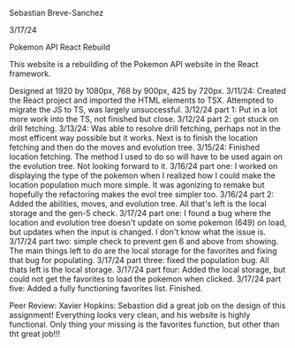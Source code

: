 Sebastian Breve-Sanchez

3/17/24

Pokemon API React Rebuild

This website is a rebuilding of the Pokemon API website in the React framework.

Designed at 1920 by 1080px, 768 by 900px, 425 by 720px. 3/11/24: Created the React project and imported the HTML elements to TSX. Attempted to migrate the JS to TS, was largely unsuccessful. 3/12/24 part 1: Put in a lot more work into the TS, not finished but close. 3/12/24 part 2: got stuck on drill fetching. 3/13/24: Was able to resolve drill fetching, perhaps not in the most efficent way possible but it works. Next is to finish the location fetching and then do the moves and evolution tree. 3/15/24: Finished location fetching. The method I used to do so will have to be used again on the evolution tree. Not looking forward to it. 3/16/24 part one: I worked on displaying the type of the pokemon when I realized how I could make the location population much more simple. It was agonizing to remake but hopefully the refactoring makes the evol tree simpler too. 3/16/24 part 2: Added the abilities, moves, and evolution tree. All that's left is the local storage and the gen-5 check. 3/17/24 part one: I found a bug where the location and evolution tree doesn't update on some pokemon (649) on load, but updates when the input is changed. I don't know what the issue is. 3/17/24 part two: simple check to prevent gen 6 and above from showing. The main things left to do are the local storage for the favorites and fixing that bug for populating. 3/17/24 part three: fixed the population bug. All thats left is the local storage. 3/17/24 part four: Added the local storage, but could not get the favorites to load the pokemon when clicked. 3/17/24 part five: Added a fully functioning favorites list. Finished.

Peer Review: Xavier Hopkins: Sebastion did a great job on the design of this assignment! Everything looks very clean, and his website is highly functional. Only thing your missing is the favorites function, but other than tht great job!!!
